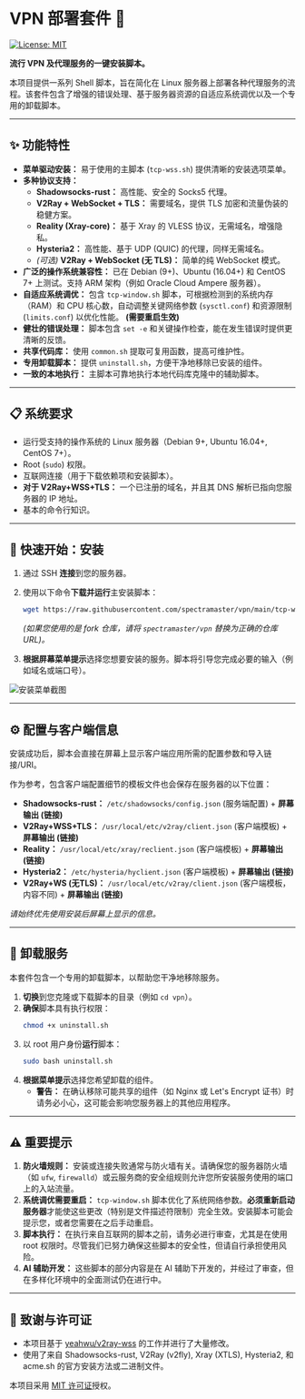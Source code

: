# VPN 部署套件 🚀

[![License: MIT](https://img.shields.io/badge/License-MIT-yellow.svg)](https://opensource.org/licenses/MIT)

**流行 VPN 及代理服务的一键安装脚本。**

本项目提供一系列 Shell 脚本，旨在简化在 Linux 服务器上部署各种代理服务的流程。该套件包含了增强的错误处理、基于服务器资源的自适应系统调优以及一个专用的卸载脚本。

---

## ✨ 功能特性

*   **菜单驱动安装：** 易于使用的主脚本 (`tcp-wss.sh`) 提供清晰的安装选项菜单。
*   **多种协议支持：**
    *   **Shadowsocks-rust：** 高性能、安全的 Socks5 代理。
    *   **V2Ray + WebSocket + TLS：** 需要域名，提供 TLS 加密和流量伪装的稳健方案。
    *   **Reality (Xray-core)：** 基于 Xray 的 VLESS 协议，无需域名，增强隐私。
    *   **Hysteria2：** 高性能、基于 UDP (QUIC) 的代理，同样无需域名。
    *   *(可选)* **V2Ray + WebSocket (无 TLS)：** 简单的纯 WebSocket 模式。
*   **广泛的操作系统兼容性：** 已在 Debian (9+)、Ubuntu (16.04+) 和 CentOS 7+ 上测试。支持 ARM 架构（例如 Oracle Cloud Ampere 服务器）。
*   **自适应系统调优：** 包含 `tcp-window.sh` 脚本，可根据检测到的系统内存（RAM）和 CPU 核心数，自动调整关键网络参数 (`sysctl.conf`) 和资源限制 (`limits.conf`) 以优化性能。 **(需要重启生效)**
*   **健壮的错误处理：** 脚本包含 `set -e` 和关键操作检查，能在发生错误时提供更清晰的反馈。
*   **共享代码库：** 使用 `common.sh` 提取可复用函数，提高可维护性。
*   **专用卸载脚本：** 提供 `uninstall.sh`，方便干净地移除已安装的组件。
*   **一致的本地执行：** 主脚本可靠地执行本地代码库克隆中的辅助脚本。

---

## 📋 系统要求

*   运行受支持的操作系统的 Linux 服务器（Debian 9+, Ubuntu 16.04+, CentOS 7+）。
*   Root (`sudo`) 权限。
*   互联网连接（用于下载依赖项和安装脚本）。
*   **对于 V2Ray+WSS+TLS：** 一个已注册的域名，并且其 DNS 解析已指向您服务器的 IP 地址。
*   基本的命令行知识。

---

## 🚀 快速开始：安装

1.  通过 SSH **连接**到您的服务器。
2.  使用以下命令**下载并运行**主安装脚本：

    ```bash
    wget https://raw.githubusercontent.com/spectramaster/vpn/main/tcp-wss.sh && sudo bash tcp-wss.sh
    ```
    *(如果您使用的是 fork 仓库，请将 `spectramaster/vpn` 替换为正确的仓库 URL)。*

3.  **根据屏幕菜单提示**选择您想要安装的服务。脚本将引导您完成必要的输入（例如域名或端口号）。

![安装菜单截图](https://github.com/user-attachments/assets/76396d58-3fef-4028-8a5f-f8c9260c76e5)

---

## ⚙️ 配置与客户端信息

安装成功后，脚本会直接在屏幕上显示客户端应用所需的配置参数和导入链接/URI。

作为参考，包含客户端配置细节的模板文件也会保存在服务器的以下位置：

*   **Shadowsocks-rust：** `/etc/shadowsocks/config.json` (服务端配置) + **屏幕输出 (链接)**
*   **V2Ray+WSS+TLS：** `/usr/local/etc/v2ray/client.json` (客户端模板) + **屏幕输出 (链接)**
*   **Reality：** `/usr/local/etc/xray/reclient.json` (客户端模板) + **屏幕输出 (链接)**
*   **Hysteria2：** `/etc/hysteria/hyclient.json` (客户端模板) + **屏幕输出 (链接)**
*   **V2Ray+WS (无TLS)：** `/usr/local/etc/v2ray/client.json` (客户端模板，内容不同) + **屏幕输出 (链接)**

*请始终优先使用安装后屏幕上显示的信息。*

---

## 🧹 卸载服务

本套件包含一个专用的卸载脚本，以帮助您干净地移除服务。

1.  **切换**到您克隆或下载脚本的目录（例如 `cd vpn`）。
2.  **确保**脚本具有执行权限：
    ```bash
    chmod +x uninstall.sh
    ```
3.  以 root 用户身份**运行**脚本：
    ```bash
    sudo bash uninstall.sh
    ```
4.  **根据菜单提示**选择您希望卸载的组件。
    *   **警告：** 在确认移除可能共享的组件（如 Nginx 或 Let's Encrypt 证书）时请务必小心，这可能会影响您服务器上的其他应用程序。

---

## ⚠️ 重要提示

1.  **防火墙规则：** 安装或连接失败通常与防火墙有关。请确保您的服务器防火墙（如 `ufw`, `firewalld`）或云服务商的安全组规则允许您所安装服务使用的端口上的入站流量。
2.  **系统调优需要重启：** `tcp-window.sh` 脚本优化了系统网络参数。**必须重新启动服务器**才能使这些更改（特别是文件描述符限制）完全生效。安装脚本可能会提示您，或者您需要在之后手动重启。
3.  **脚本执行：** 在执行来自互联网的脚本之前，请务必进行审查，尤其是在使用 root 权限时。尽管我们已努力确保这些脚本的安全性，但请自行承担使用风险。
4.  **AI 辅助开发：** 这些脚本的部分内容是在 AI 辅助下开发的，并经过了审查，但在多样化环境中的全面测试仍在进行中。

---

## 🤝 致谢与许可证

*   本项目基于 [yeahwu/v2ray-wss](https://github.com/yeahwu/v2ray-wss) 的工作并进行了大量修改。
*   使用了来自 Shadowsocks-rust, V2Ray (v2fly), Xray (XTLS), Hysteria2, 和 acme.sh 的官方安装方法或二进制文件。

本项目采用 [MIT 许可证](https://opensource.org/licenses/MIT)授权。